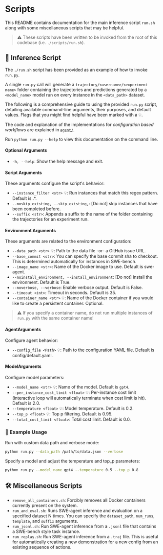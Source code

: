 # Scripts

This README contains documentation for the main inference script `run.sh` along with some miscellaneous scripts that may be helpful.

> ⚠️ These scripts have been written to be invoked from the root of this codebase (i.e. `./scripts/run.sh`).

## 🏃 Inference Script
The `./run.sh` script has been provided as an example of how to invoke `run.py`.

A single `run.py` call will generate a `trajectory/<username>/<experiment name>` folder containing the trajectories and predictions generated by a `<model_name>` model run on every instance in the `<data_path>` dataset.

The following is a comprehensive guide to using the provided `run.py` script, detailing available command-line arguments, their purposes, and default values. Flags that you might find helpful have been marked with a 💡.

The code and explanation of the implementations for *configuration based workflows* are explained in [`agent/`](../agent/README.md).

Run `python run.py --help` to view this documentation on the command line.

#### Optional Arguments
* `-h, --help`: Show the help message and exit.

#### Script Arguments
These arguments configure the script's behavior:
* `--instance_filter <str>` 💡: Run instances that match this regex pattern. Default is .*.
* `--noskip_existing, --skip_existing,`: [Do not] skip instances that have been completed before.
* `--suffix <str>`: Appends a suffix to the name of the folder containing the trajectories for an experiment run.

#### Environment Arguments
These arguments are related to the environment configuration:
* `--data_path <str>` 💡: Path to the data file -or- a GitHub issue URL.
* `--base_commit <str>`: You can specify the base commit sha to checkout. This is determined automatically for instances in SWE-bench.
* `--image_name <str>`: Name of the Docker image to use. Default is swe-agent.
* `--noinstall_environment, --install_environment`: [Do not] install the environment. Default is True.
* `--noverbose, --verbose`: Enable verbose output. Default is False.
* `--timeout <int>`: Timeout in seconds. Default is 35.
* `--container_name <str>` 💡: Name of the Docker container if you would like to create a persistent container. Optional.
> ⚠️ If you specify a container name, do not run multiple instances of `run.py` with the same container name!

#### AgentArguments
Configure agent behavior:
* `--config_file <Path>` 💡: Path to the configuration YAML file. Default is config/default.yaml.

#### ModelArguments
Configure model parameters:
* `--model_name <str>` 💡: Name of the model. Default is `gpt4`.
* `--per_instance_cost_limit <float>` 💡: Per-instance cost limit (interactive loop will automatically terminate when cost limit is hit). Default is 2.0.
* `--temperature <float>` 💡: Model temperature. Default is 0.2.
* `--top_p <float>` 💡: Top p filtering. Default is 0.95.
* `--total_cost_limit <float>`: Total cost limit. Default is 0.0.

### 📙 Example Usage
Run with custom data path and verbose mode:
```bash
python run.py --data_path /path/to/data.json --verbose
```

Specify a model and adjust the temperature and top_p parameters:
```bash
python run.py --model_name gpt4 --temperature 0.5 --top_p 0.8
```

## 🛠️ Miscellaneous Scripts
- `remove_all_containers.sh`: Forcibly removes all Docker containers currently present on the system.
- `run_and_eval.sh`: Runs SWE-agent inference and evaluation on a specified dataset N times. You can specify the `dataset_path`, `num_runs`, `template`, and `suffix` arguments.
- `run_jsonl.sh`: Run SWE-agent inference from a `.jsonl` file that contains a SWE-bench style task instance.
- `run_replay.sh`: Run SWE-agent inference from a `.traj` file. This is useful for automatically creating a new demonstration for a new config from an existing sequence of actions.

